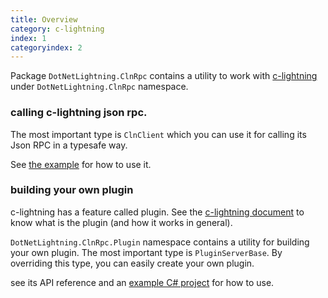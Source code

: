 ```yaml
---
title: Overview
category: c-lightning
index: 1
categoryindex: 2
---
```


Package `DotNetLightning.ClnRpc` contains a utility to work with [c-lightning](https://github.com/ElementsProject/lightning)
under `DotNetLightning.ClnRpc` namespace.

### calling c-lightning json rpc.

The most important type is `ClnClient` which you can use it for calling its Json RPC in a typesafe way.

See [the example](../examples/cln_rpc_example.fsx) for how to use it.

### building your own plugin

c-lightning has a feature called plugin.
See the [c-lightning document](https://github.com/ElementsProject/lightning/blob/master/doc/PLUGINS.md)
to know what is the plugin (and how it works in general).

`DotNetLightning.ClnRpc.Plugin` namespace contains a utility for building your own plugin.
The most important type is `PluginServerBase`.
By overriding this type, you can easily create your own plugin.

see its API reference and an [example C# project](https://github.com/joemphilips/DotNetLightning/tree/master/examples/HelloWorldPlugin) for how to use.
